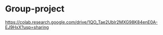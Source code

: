 # Group-project

https://colab.research.google.com/drive/1QO_Tae2UbIr2MXG98K84enE0A-EJ9HxX?usp=sharing

